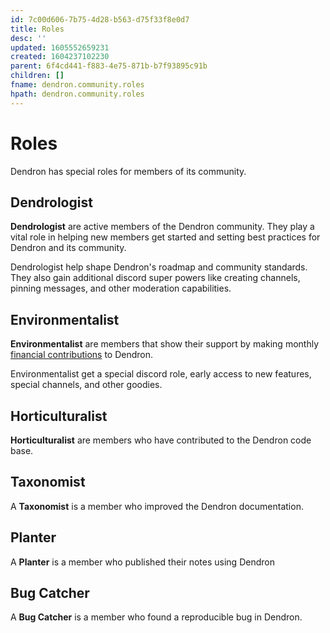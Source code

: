 ```yaml
---
id: 7c00d606-7b75-4d28-b563-d75f33f8e0d7
title: Roles
desc: ''
updated: 1605552659231
created: 1604237102230
parent: 6f4cd441-f883-4e75-871b-b7f93895c91b
children: []
fname: dendron.community.roles
hpath: dendron.community.roles
---
```

# Roles

Dendron has special roles for members of its community. 

## Dendrologist

**Dendrologist** are active members of the Dendron community. They play a vital role in helping new members get started and setting best practices for Dendron and its community. 

Dendrologist help shape Dendron's roadmap and community standards. They also gain additional discord super powers like creating channels, pinning messages, and other moderation capabilities. 

## Environmentalist

**Environmentalist** are members that show their support by making monthly [financial contributions](https://accounts.dendron.so/account/subscribe) to Dendron.

Environmentalist get a special discord role, early access to new features, 
special channels, and other goodies. 

## Horticulturalist

**Horticulturalist** are members who have contributed to the Dendron code base. 

## Taxonomist

A **Taxonomist** is a member who improved the Dendron documentation.

## Planter

A **Planter** is a member who published their notes using Dendron

## Bug Catcher

A **Bug Catcher** is a member who found a reproducible bug in Dendron.


